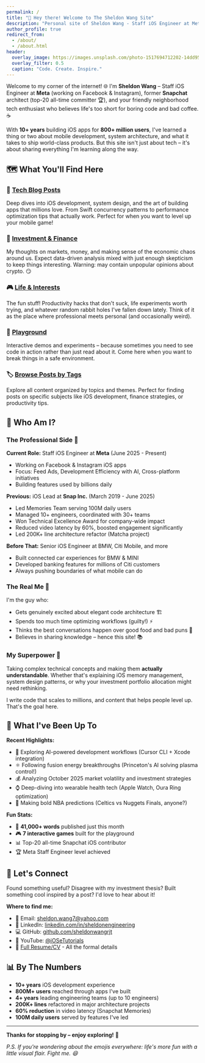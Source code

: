 ```yaml
---
permalink: /
title: "👋 Hey there! Welcome to The Sheldon Wang Site"
description: "Personal site of Sheldon Wang - Staff iOS Engineer at Meta, ex-Snapchat. Tech blog posts, investment insights, and life experiences from a seasoned software engineer."
author_profile: true
redirect_from:
  - /about/
  - /about.html
header:
  overlay_image: https://images.unsplash.com/photo-1517694712202-14dd9538aa97?ixlib=rb-4.0.3&ixid=M3wxMjA3fDB8MHxwaG90by1wYWdlfHx8fGVufDB8fHx8fA%3D%3D&auto=format&fit=crop&w=2070&q=80
  overlay_filter: 0.5
  caption: "Code. Create. Inspire."
---
```


Welcome to my corner of the internet! 🌐 I'm **Sheldon Wang** – Staff iOS Engineer at **Meta** (working on Facebook & Instagram), former **Snapchat** architect (top-20 all-time committer 🏆), and your friendly neighborhood tech enthusiast who believes life's too short for boring code and bad coffee. ☕️

With **10+ years** building iOS apps for **800+ million users**, I've learned a thing or two about mobile development, system architecture, and what it takes to ship world-class products. But this site isn't just about tech – it's about sharing everything I'm learning along the way.

## 🗺️ What You'll Find Here

### 📔 [**Tech Blog Posts**](/year-archive/) 
Deep dives into iOS development, system design, and the art of building apps that millions love. From Swift concurrency patterns to performance optimization tips that actually work. Perfect for when you want to level up your mobile game!

### 💸 [**Investment & Finance**](/portfolio/) 
My thoughts on markets, money, and making sense of the economic chaos around us. Expect data-driven analysis mixed with just enough skepticism to keep things interesting. Warning: may contain unpopular opinions about crypto. 😏

### 🎮 [**Life & Interests**](/life/)
The fun stuff! Productivity hacks that don't suck, life experiments worth trying, and whatever random rabbit holes I've fallen down lately. Think of it as the place where professional meets personal (and occasionally weird).

### 🛝 [**Playground**](/playground/)
Interactive demos and experiments – because sometimes you need to see code in action rather than just read about it. Come here when you want to break things in a safe environment.

### 🏷️ [**Browse Posts by Tags**](/tags/)
Explore all content organized by topics and themes. Perfect for finding posts on specific subjects like iOS development, finance strategies, or productivity tips.

## 🎯 Who Am I?

### **The Professional Side** 💼

**Current Role:** Staff iOS Engineer at **Meta** (June 2025 - Present)
- Working on Facebook & Instagram iOS apps
- Focus: Feed Ads, Development Efficiency with AI, Cross-platform initiatives
- Building features used by billions daily

**Previous:** iOS Lead at **Snap Inc.** (March 2019 - June 2025)
- Led Memories Team serving 100M daily users
- Managed 10+ engineers, coordinated with 30+ teams
- Won Technical Excellence Award for company-wide impact
- Reduced video latency by 60%, boosted engagement significantly
- Led 200K+ line architecture refactor (Matcha project)

**Before That:** Senior iOS Engineer at BMW, Citi Mobile, and more
- Built connected car experiences for BMW & MINI
- Developed banking features for millions of Citi customers
- Always pushing boundaries of what mobile can do

### **The Real Me** 🌟

I'm the guy who:
- Gets genuinely excited about elegant code architecture 🏗️
- Spends too much time optimizing workflows (guilty!) ⚡
- Thinks the best conversations happen over good food and bad puns 🍜
- Believes in sharing knowledge – hence this site! 📚

### **My Superpower** 🦸

Taking complex technical concepts and making them **actually understandable**. Whether that's explaining iOS memory management, system design patterns, or why your investment portfolio allocation might need rethinking.

I write code that scales to millions, and content that helps people level up. That's the goal here.

## 🚀 What I've Been Up To

**Recent Highlights:**
- 🧠 Exploring AI-powered development workflows (Cursor CLI + Xcode integration)
- ⚛️ Following fusion energy breakthroughs (Princeton's AI solving plasma control!)
- 💰 Analyzing October 2025 market volatility and investment strategies
- ⌚ Deep-diving into wearable health tech (Apple Watch, Oura Ring optimization)
- 🏀 Making bold NBA predictions (Celtics vs Nuggets Finals, anyone?)

**Fun Stats:**
- 📝 **41,000+ words** published just this month
- 🎮 **7 interactive games** built for the playground
- 📊 Top-20 all-time Snapchat iOS contributor
- 🏆 Meta Staff Engineer level achieved

## 💬 Let's Connect

Found something useful? Disagree with my investment thesis? Built something cool inspired by a post? I'd love to hear about it!

**Where to find me:**
- 📧 Email: [sheldon.wang7@yahoo.com](mailto:sheldon.wang7@yahoo.com)
- 💼 LinkedIn: [linkedin.com/in/sheldonengineering](https://linkedin.com/in/sheldonengineering)
- 💻 GitHub: [github.com/sheldonwangrjt](https://github.com/sheldonwangrjt)
- 🎥 YouTube: [@iOSeTutorials](https://www.youtube.com/@iOSeTutorials)
- 📄 [Full Resume/CV](/cv/) - All the formal details

## 📊 By The Numbers

- **10+ years** iOS development experience
- **800M+ users** reached through apps I've built
- **4+ years** leading engineering teams (up to 10 engineers)
- **200K+ lines** refactored in major architecture projects
- **60% reduction** in video latency (Snapchat Memories)
- **100M daily users** served by features I've led

---

**Thanks for stopping by – enjoy exploring!** 🎉

*P.S. If you're wondering about the emojis everywhere: life's more fun with a little visual flair. Fight me. 😄*
